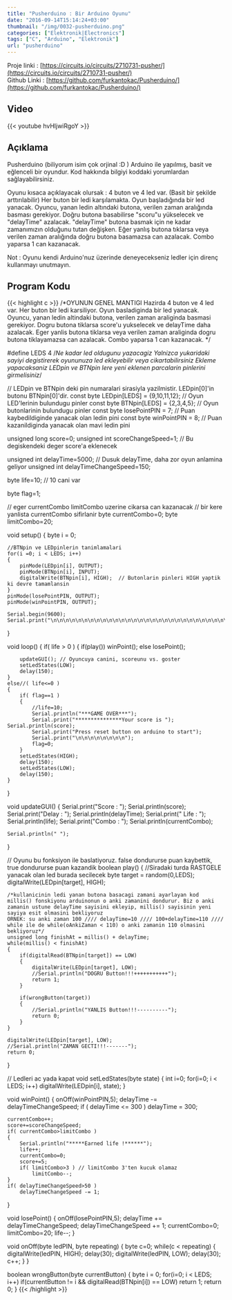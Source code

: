```yaml
---
title: "Pusherduino : Bir Arduino Oyunu"
date: "2016-09-14T15:14:24+03:00"
thumbnail: "/img/0032-pusherduino.png"
categories: ["Elektronik|Electronics"]
tags: ["C", "Arduino", "Elektronik"]
url: "pusherduino"
---
```


Proje linki : [https://circuits.io/circuits/2710731-pusher/](https://circuits.io/circuits/2710731-pusher/) </br>
Github Linki : [https://github.com/furkantokac/Pusherduino/](https://github.com/furkantokac/Pusherduino/) 

## Video

{{< youtube hvHljwiRgoY >}} </br>


## Açıklama

Pusherduino (biliyorum isim çok orjinal :D ) Arduino ile yapılmış, basit ve eğlenceli bir oyundur. Kod hakkında bilgiyi koddaki yorumlardan sağlayabilirsiniz.

Oyunu kısaca açıklayacak olursak : 4 buton ve 4 led var. (Basit bir şekilde arttırılabilir) Her buton bir ledi karşılamakta. Oyun başladığında bir led yanacak. Oyuncu, yanan ledin altındaki butona, verilen zaman aralığında basması gerekiyor. Doğru butona basabilirse "scoru"u yükselecek ve "delayTime" azalacak. "delayTime" butona basmak için ne kadar zamanımızın olduğunu tutan değişken. Eğer yanlış butona tıklarsa veya verilen zaman aralığında doğru butona basamazsa can azalacak. Combo yaparsa 1 can kazanacak.

Not : Oyunu kendi Arduino'nuz üzerinde deneyecekseniz ledler için direnç kullanmayı unutmayın.


## Program Kodu

{{< highlight c >}}
/*OYUNUN GENEL MANTIGI
Hazirda 4 buton ve 4 led var. Her buton bir ledi karsiliyor. Oyun basladiginda bir led yanacak. 
Oyuncu, yanan ledin altindaki butona, verilen zaman araliginda basmasi gerekiyor. Dogru butona
tiklarsa score'u yukselecek ve delayTime daha azalacak. Eger yanlis butona tiklarsa veya 
verilen zaman araliginda dogru butona tiklayamazsa can azalacak. Combo yaparsa 1 can kazanacak.
*/

#define LEDS 4
/*Ne kadar led oldugunu yazacagiz
Yalnizca yukaridaki sayiyi degistirerek oyununuza led ekleyebilir veya cikartabilirsiniz
Ekleme yapacaksaniz LEDpin ve BTNpin lere yeni eklenen parcalarin pinlerini girmelisiniz*/

// LEDpin ve BTNpin deki pin numaralari sirasiyla yazilmistir. LEDpin[0]'in butonu BTNpin[0]'dir.
const byte LEDpin[LEDS] = {9,10,11,12};  // Oyun LED'lerinin bulundugu pinler
const byte BTNpin[LEDS] = {2,3,4,5};     // Oyun butonlarinin bulundugu pinler
const byte losePointPIN = 7;             // Puan kaybedildiginde yanacak olan ledin pini
const byte winPointPIN  = 8;             // Puan kazanildiginda yanacak olan mavi ledin pini

unsigned long score=0;
unsigned int scoreChangeSpeed=1; // Bu degiskendeki deger score'a eklenecek

unsigned int delayTime=5000; // Dusuk delayTime, daha zor oyun anlamina geliyor
unsigned int delayTimeChangeSpeed=150;

byte life=10; // 10 cani var

byte flag=1;

// eger currentCombo limitCombo uzerine cikarsa can kazanacak
// bir kere yanlista currentCombo sifirlanir
byte currentCombo=0;
byte limitCombo=20;

void setup()
{
    byte i = 0;
    
    //BTNpin ve LEDpinlerin tanimlamalari
    for(i =0; i < LEDS; i++)
    {
        pinMode(LEDpin[i], OUTPUT);
        pinMode(BTNpin[i], INPUT);
        digitalWrite(BTNpin[i], HIGH);  // Butonlarin pinleri HIGH yaptik ki devre tamamlansin
    }
    pinMode(losePointPIN, OUTPUT);
    pinMode(winPointPIN, OUTPUT);
    
    Serial.begin(9600);
    Serial.print("\n\n\n\n\n\n\n\n\n\n\n\n\n\n\n\n\n\n\n\n\n\n\n\n\n\n\n\n\n\n\n\n\n\n\n\n\n\n\n\n\n\n\n\n");
}

void loop()
{
    if( life > 0 )
    {
        if(play())
            winPoint();
        else
            losePoint();

        updateGUI(); // Oyuncuya canini, scoreunu vs. goster
        setLedStates(LOW);
        delay(150);
    }
    else//( life<=0 )
    {
        if( flag==1 )
        {
            //life=10;
            Serial.println("***GAME OVER***");
            Serial.print("***************Your score is "); Serial.println(score);
            Serial.print("Press reset button on arduino to start");
            Serial.print("\n\n\n\n\n\n\n\n");
            flag=0;
        }
        setLedStates(HIGH);
        delay(150);
        setLedStates(LOW);
        delay(150);
    }
}

void updateGUI()
{
    Serial.print("Score : "); Serial.println(score);
    Serial.print("Delay : "); Serial.println(delayTime);
    Serial.print(" Life : "); Serial.println(life);
    Serial.print("Combo : "); Serial.println(currentCombo);
    
    Serial.println(" ");
}

// Oyunu bu fonksiyon ile baslatiyoruz. false dondururse puan kaybettik, true dondururse puan kazandik
boolean play()
{
    //Siradaki turda RASTGELE yanacak olan led burada secilecek
    byte target = random(0,LEDS);
    digitalWrite(LEDpin[target], HIGH);
  
    /*kullanicinin ledi yanan butona basacagi zamani ayarlayan kod
    millis() fonskiyonu arduinonun o anki zamanini dondurur. Biz o anki zamanin ustune delayTime sayisini ekleyip, millis() sayisinin yeni sayiya esit olmasini bekliyoruz
    ORNEK: su anki zaman 100 //// delayTime=10 //// 100+delayTime=110 //// while ile de while(oAnkiZaman < 110) o anki zamanin 110 olmasini bekliyoruz*/
    unsigned long finishAt = millis() + delayTime;
    while(millis() < finishAt)
    {
        if(digitalRead(BTNpin[target]) == LOW) 
        {
            digitalWrite(LEDpin[target], LOW);
            //Serial.println("DOGRU Button!!!+++++++++++");
            return 1;
        }
    
        if(wrongButton(target))
        {
            //Serial.println("YANLIS Button!!!----------");
            return 0;
        }
    }
  
    digitalWrite(LEDpin[target], LOW);
    //Serial.println("ZAMAN GECTI!!!-------");
    return 0;
}

// Ledleri ac yada kapat
void setLedStates(byte state)
{
    int i=0;
    for(i=0; i < LEDS; i++)
        digitalWrite(LEDpin[i], state);
}

void winPoint()
{
    onOff(winPointPIN,5);
    delayTime -= delayTimeChangeSpeed;
    if ( delayTime <= 300 )
        delayTime = 300;
    
    currentCombo++;
    score+=scoreChangeSpeed;
    if( currentCombo>limitCombo )
    {
        Serial.println("*****Earned life !******");
        life++;
        currentCombo=0;
        score+=5;
        if( limitCombo>3 ) // limitCombo 3'ten kucuk olamaz
            limitCombo--;
    }
    if( delayTimeChangeSpeed>50 )
        delayTimeChangeSpeed -= 1;
}

void losePoint()
{
    onOff(losePointPIN,5);
    delayTime += delayTimeChangeSpeed;
    delayTimeChangeSpeed += 1;
    currentCombo=0;
    limitCombo=20;
    life--;
}

void onOff(byte ledPIN, byte repeating)
{
    byte c=0;
    while(c < repeating)
    {
        digitalWrite(ledPIN, HIGH);
        delay(30);
        digitalWrite(ledPIN, LOW);
        delay(30);
        c++;
    }
}

boolean wrongButton(byte currentButton)
{
    byte i = 0;
    for(i=0; i < LEDS; i++)
        if(currentButton != i && digitalRead(BTNpin[i]) == LOW)
            return 1;
    return 0;
}
{{< /highlight >}}
